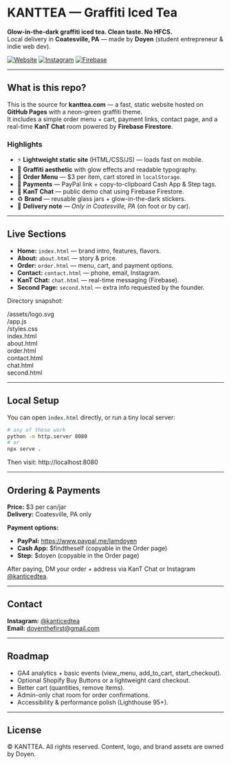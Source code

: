 # KANTTEA — Graffiti Iced Tea

**Glow-in-the-dark graffiti iced tea. Clean taste. No HFCS.**  
Local delivery in **Coatesville, PA** — made by **Doyen** (student entrepreneur & indie web dev).

[![Website](https://img.shields.io/badge/site-kanttea.com-05f18c.svg)](https://kanttea.com)
[![Instagram](https://img.shields.io/badge/IG-@kanticedtea-05f18c.svg)](https://instagram.com/kanticedtea)
[![Firebase](https://img.shields.io/badge/Realtime-Chat%20(Firebase)-05f18c.svg)](#kant-chat)

---

## What is this repo?

This is the source for **kanttea.com** — a fast, static website hosted on **GitHub Pages** with a neon-green graffiti theme.  
It includes a simple order menu + cart, payment links, contact page, and a real-time **KanT Chat** room powered by **Firebase Firestore**.

### Highlights
- ⚡ **Lightweight static site** (HTML/CSS/JS) — loads fast on mobile.
- 🎨 **Graffiti aesthetic** with glow effects and readable typography.
- 🛒 **Order Menu** — $3 per item, cart stored in `localStorage`.
- 💸 **Payments** — PayPal link + copy-to-clipboard Cash App & Step tags.
- 💬 **KanT Chat** — public demo chat using Firebase Firestore.
- ♻️ **Brand** — reusable glass jars + glow-in-the-dark stickers.
- 🚚 **Delivery note** — *Only in Coatesville, PA* (on foot or by car).

---

## Live Sections

- **Home:** `index.html` — brand intro, features, flavors.
- **About:** `about.html` — story & price.
- **Order:** `order.html` — menu, cart, and payment options.
- **Contact:** `contact.html` — phone, email, Instagram.
- **KanT Chat:** `chat.html` — real-time messaging (Firebase).
- **Second Page:** `second.html` — extra info requested by the founder.

Directory snapshot:

/assets/logo.svg  
/app.js  
/styles.css  
index.html  
about.html  
order.html  
contact.html  
chat.html  
second.html

---

## Local Setup

You can open `index.html` directly, or run a tiny local server:

```bash
# any of these work
python -m http.server 8080
# or
npx serve .
```

Then visit: http://localhost:8080

---

## Ordering & Payments

**Price:** $3 per can/jar  
**Delivery:** Coatesville, PA only

**Payment options:**
- **PayPal:** https://www.paypal.me/Iamdoyen
- **Cash App:** $findtheself (copyable in the Order page)
- **Step:** $doyen (copyable in the Order page)

After paying, DM your order + address via KanT Chat or Instagram [@kanticedtea](https://instagram.com/kanticedtea).

---

## Contact

**Instagram:** [@kanticedtea](https://instagram.com/kanticedtea)  
**Email:** [doyenthefirst@gmail.com](mailto:doyenthefirst@gmail.com)

---

## Roadmap

- GA4 analytics + basic events (view_menu, add_to_cart, start_checkout).
- Optional Shopify Buy Buttons or a lightweight card checkout.
- Better cart (quantities, remove items).
- Admin-only chat room for order confirmations.
- Accessibility & performance polish (Lighthouse 95+).

---

## License

© KANTTEA. All rights reserved. Content, logo, and brand assets are owned by Doyen.